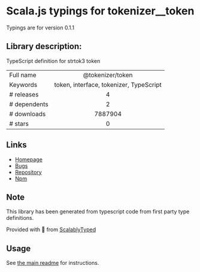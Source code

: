 
# Scala.js typings for tokenizer__token

Typings are for version 0.1.1

## Library description:
TypeScript definition for strtok3 token

|                    |                 |
| ------------------ | :-------------: |
| Full name          | @tokenizer/token |
| Keywords           | token, interface, tokenizer, TypeScript |
| # releases         | 4 |
| # dependents       | 2 |
| # downloads        | 7887904 |
| # stars            | 0 |

## Links
- [Homepage](https://github.com/Borewit/tokenizer-token#readme)
- [Bugs](https://github.com/Borewit/tokenizer-token/issues)
- [Repository](https://github.com/Borewit/tokenizer-token)
- [Npm](https://www.npmjs.com/package/%40tokenizer%2Ftoken)
    


## Note
This library has been generated from typescript code from first party type definitions.

Provided with :purple_heart: from [ScalablyTyped](https://github.com/oyvindberg/ScalablyTyped)

## Usage
See [the main readme](../../readme.md) for instructions.


